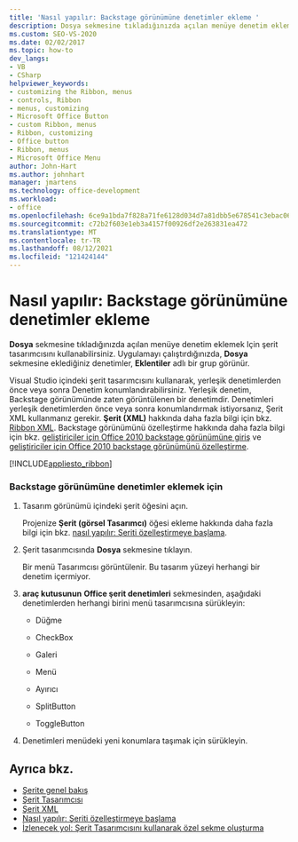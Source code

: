 ```yaml
---
title: 'Nasıl yapılır: Backstage görünümüne denetimler ekleme '
description: Dosya sekmesine tıkladığınızda açılan menüye denetim eklemek için şerit tasarımcısını nasıl kullanabileceğinizi öğrenin.
ms.custom: SEO-VS-2020
ms.date: 02/02/2017
ms.topic: how-to
dev_langs:
- VB
- CSharp
helpviewer_keywords:
- customizing the Ribbon, menus
- controls, Ribbon
- menus, customizing
- Microsoft Office Button
- custom Ribbon, menus
- Ribbon, customizing
- Office button
- Ribbon, menus
- Microsoft Office Menu
author: John-Hart
ms.author: johnhart
manager: jmartens
ms.technology: office-development
ms.workload:
- office
ms.openlocfilehash: 6ce9a1bda7f828a71fe6128d034d7a81dbb5e678541c3ebac06b3f3214259fec
ms.sourcegitcommit: c72b2f603e1eb3a4157f00926df2e263831ea472
ms.translationtype: MT
ms.contentlocale: tr-TR
ms.lasthandoff: 08/12/2021
ms.locfileid: "121424144"
---
```

# <a name="how-to-add-controls-to-the-backstage-view"></a>Nasıl yapılır: Backstage görünümüne denetimler ekleme
  **Dosya** sekmesine tıkladığınızda açılan menüye denetim eklemek Için şerit tasarımcısını kullanabilirsiniz. Uygulamayı çalıştırdığınızda, **Dosya** sekmesine eklediğiniz denetimler, **Eklentiler** adlı bir grup görünür.

 Visual Studio içindeki şerit tasarımcısını kullanarak, yerleşik denetimlerden önce veya sonra Denetim konumlandırabilirsiniz. Yerleşik denetim, Backstage görünümünde zaten görüntülenen bir denetimdir. Denetimleri yerleşik denetimlerden önce veya sonra konumlandırmak istiyorsanız, Şerit XML kullanmanız gerekir. **Şerit (XML)** hakkında daha fazla bilgi için bkz. [Ribbon XML](../vsto/ribbon-xml.md). Backstage görünümünü özelleştirme hakkında daha fazla bilgi için bkz. [geliştiriciler için Office 2010 backstage görünümüne giriş](/previous-versions/office/developer/office-2010/ee691833(v=office.14)) ve [geliştiriciler için Office 2010 backstage görünümünü özelleştirme](/previous-versions/office/developer/office-2010/ee815851(v=office.14)).

 [!INCLUDE[appliesto_ribbon](../vsto/includes/appliesto-ribbon-md.md)]

### <a name="to-add-controls-to-backstage-view"></a>Backstage görünümüne denetimler eklemek için

1. Tasarım görünümü içindeki şerit öğesini açın.

     Projenize **Şerit (görsel Tasarımcı)** öğesi ekleme hakkında daha fazla bilgi için bkz. [nasıl yapılır: Şeriti özelleştirmeye başlama](../vsto/how-to-get-started-customizing-the-ribbon.md).

2. Şerit tasarımcısında **Dosya** sekmesine tıklayın.

     Bir menü Tasarımcısı görüntülenir. Bu tasarım yüzeyi herhangi bir denetim içermiyor.

3. **araç kutusunun** **Office şerit denetimleri** sekmesinden, aşağıdaki denetimlerden herhangi birini menü tasarımcısına sürükleyin:

    - Düğme

    - CheckBox

    - Galeri

    - Menü

    - Ayırıcı

    - SplitButton

    - ToggleButton

4. Denetimleri menüdeki yeni konumlara taşımak için sürükleyin.

## <a name="see-also"></a>Ayrıca bkz.
- [Şerite genel bakış](../vsto/ribbon-overview.md)
- [Şerit Tasarımcısı](../vsto/ribbon-designer.md)
- [Şerit XML](../vsto/ribbon-xml.md)
- [Nasıl yapılır: Şeriti özelleştirmeye başlama](../vsto/how-to-get-started-customizing-the-ribbon.md)
- [İzlenecek yol: Şerit Tasarımcısını kullanarak özel sekme oluşturma](../vsto/walkthrough-creating-a-custom-tab-by-using-the-ribbon-designer.md)
